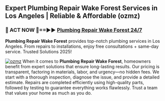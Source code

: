 ## Expert Plumbing Repair Wake Forest Services in Los Angeles | Reliable & Affordable (ozmz)  

<h3>🚿 ACT NOW 🌟==►► <a href="https://tinyurl.com/2ne6vx2x" rel="nofollow">Plumbing Repair Wake Forest 24/7</a></h3>

**Plumbing Repair Wake Forest** provides top-notch plumbing services in Los Angeles. From repairs to installations, enjoy free consultations + same-day service. Trusted Solutions 2025!

[![ozmz](https://i.imgur.com/4PFF4AK.jpeg)](https://tinyurl.com/2ne6vx2x)
When it comes to **Plumbing Repair Wake Forest**, homeowners benefit from expert solutions that ensure long-lasting results. Our pricing is transparent, factoring in materials, labor, and urgency—no hidden fees. We start with a thorough inspection, diagnose the issue, and provide a detailed estimate. Repairs are completed efficiently using high-quality parts, followed by testing to guarantee everything works flawlessly. Trust a team that values your home as much as you do.